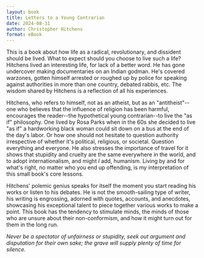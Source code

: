```yaml
---
layout: book
title: Letters to a Young Contrarian
date: 2024-08-31
author: Christopher Hitchens
format: eBook
---
```


This is a book about how life as a radical, revolutionary, and dissident should be lived. What to expect should you choose to live such a life? Hitchens lived an interesting life, for lack of a better word. He has gone undercover making documentaries on an Indian godman. He's covered warzones, gotten himself arrested or roughed up by police for speaking against authorities in more than one country, debated rabbis, etc. The wisdom shared by Hitchens is a reflection of all his experiences.

Hitchens, who refers to himself, not as an atheist, but as an "antitheist"--one who believes that the influence of religion has been harmful, encourages the reader--the hypothetical young contrarian--to live the "as if" philosophy. One lived by Rosa Parks when in the 60s she decided to live "as if" a hardworking black woman could sit down on a bus at the end of the day's labor. Or how one should not hesitate to question authority irrespective of whether it's political, religious, or societal. Question everything and everyone. He also stresses the importance of travel for it shows that stupidity and cruelty are the same everywhere in the world, and to adopt internationalism, and might _I_ add, humanism. Living by and for what's right, no matter who you end up offending, is my interpretation of this small book's core lessons.

Hitchens' polemic genius speaks for itself the moment you start reading his works or listen to his debates. He is not the smooth-sailing type of writer, his writing is engrossing, adorned with quotes, accounts, and anecdotes, showcasing his exceptional talent to piece together various works to make a point. This book has the tendency to stimulate minds, the minds of those who are unsure about their non-conformism, and how it might turn out for them in the long run.

_Never be a spectator of unfairness or stupidity, seek out argument and disputation for their own sake; the grave will supply plenty of time for silence._
